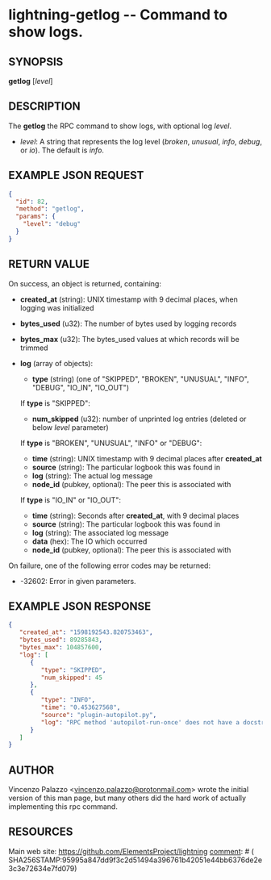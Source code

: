 lightning-getlog -- Command to show logs.
=========================================

SYNOPSIS
--------

**getlog** [*level*]

DESCRIPTION
-----------

The **getlog** the RPC command to show logs, with optional log *level*.

- *level*: A string that represents the log level (*broken*, *unusual*, *info*, *debug*, or *io*).  The default is *info*.

EXAMPLE JSON REQUEST
--------------------
```json
{
  "id": 82,
  "method": "getlog",
  "params": {
    "level": "debug"
  }
}
```

RETURN VALUE
------------

[comment]: # (GENERATE-FROM-SCHEMA-START)
On success, an object is returned, containing:

- **created\_at** (string): UNIX timestamp with 9 decimal places, when logging was initialized
- **bytes\_used** (u32): The number of bytes used by logging records
- **bytes\_max** (u32): The bytes_used values at which records will be trimmed 
- **log** (array of objects):
  - **type** (string) (one of "SKIPPED", "BROKEN", "UNUSUAL", "INFO", "DEBUG", "IO_IN", "IO_OUT")

  If **type** is "SKIPPED":

    - **num\_skipped** (u32): number of unprinted log entries (deleted or below *level* parameter)

  If **type** is "BROKEN", "UNUSUAL", "INFO" or "DEBUG":

    - **time** (string): UNIX timestamp with 9 decimal places after **created_at**
    - **source** (string): The particular logbook this was found in
    - **log** (string): The actual log message
    - **node\_id** (pubkey, optional): The peer this is associated with

  If **type** is "IO_IN" or "IO_OUT":

    - **time** (string): Seconds after **created_at**, with 9 decimal places
    - **source** (string): The particular logbook this was found in
    - **log** (string): The associated log message
    - **data** (hex): The IO which occurred
    - **node\_id** (pubkey, optional): The peer this is associated with

[comment]: # (GENERATE-FROM-SCHEMA-END)

On failure, one of the following error codes may be returned:

- -32602: Error in given parameters.

EXAMPLE JSON RESPONSE
---------------------

```json
{
   "created_at": "1598192543.820753463",
   "bytes_used": 89285843,
   "bytes_max": 104857600,
   "log": [
      {
         "type": "SKIPPED",
         "num_skipped": 45
      },
      {
         "type": "INFO",
         "time": "0.453627568",
         "source": "plugin-autopilot.py",
         "log": "RPC method 'autopilot-run-once' does not have a docstring."
      }
   ]
}
```

AUTHOR
------

Vincenzo Palazzo <<vincenzo.palazzo@protonmail.com>> wrote the initial version of this man page, but many others did the hard work of actually implementing this rpc command.

RESOURCES
---------

Main web site: <https://github.com/ElementsProject/lightning>
[comment]: # ( SHA256STAMP:95995a847dd9f3c2d51494a396761b42051e44bb6376de2e3c3e72634e7fd079)
